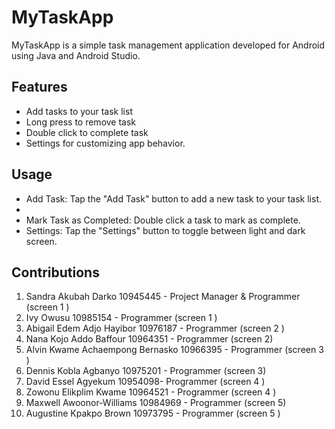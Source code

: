 # MyTaskApp

MyTaskApp is a simple task management application developed for Android using Java and Android Studio.

## Features

- Add tasks to your task list
- Long press to remove task
- Double click to complete task
- Settings for customizing app behavior.

## Usage

- Add Task: Tap the "Add Task" button to add a new task to your task list.
- 
- Mark Task as Completed: Double click a task to mark as complete.
- Settings: Tap the "Settings" button to toggle between light and dark screen.

## Contributions
1. Sandra Akubah Darko 10945445 - Project Manager & Programmer (screen 1 )
2. Ivy Owusu 10985154 -  Programmer (screen 1 )
3. Abigail Edem Adjo Hayibor 10976187 -  Programmer  (screen 2 )
4. Nana Kojo Addo Baffour 10964351 - Programmer  (screen 2)
5. Alvin Kwame Achaempong Bernasko  10966395 - Programmer  (screen 3 )
6. Dennis Kobla Agbanyo 10975201 - Programmer  (screen 3)
7. David Essel Agyekum 10954098- Programmer  (screen 4 )
8. Zowonu Elikplim Kwame 10964521 - Programmer  (screen 4 )
9. Maxwell Awoonor-Williams 10984969 - Programmer  (screen 5)
10. Augustine Kpakpo Brown 10973795 - Programmer  (screen 5 )


